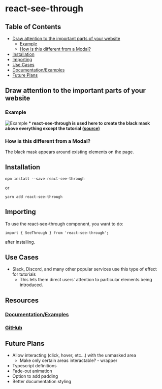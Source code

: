 # react-see-through

## Table of Contents
* [Draw attention to the important parts of your website](#draw-attention-to-the-important-parts-of-your-website)
  + [Example](#example)
  + [How is this different from a Modal?](#how-is-this-different-from-a-modal)
* [Installation](#installation)
* [Importing](#importing)
* [Use Cases](#use-cases)
* [Documentation/Examples](#resources)
* [Future Plans](#future-plans)

## Draw attention to the important parts of your website
### Example
![Example](example.png)
**\* react-see-through is used here to create the black mask above everything except the tutorial [(source)](https://calsynk.com)**

### How is this different from a Modal?
The black mask appears around existing elements on the page.

## Installation
`npm install --save react-see-through`

or

`yarn add react-see-through`

## Importing
To use the react-see-through component, you want to do:

`import { SeeThrough } from 'react-see-through';`

after installing.

## Use Cases
* Slack, Discord, and many other popular services use this type of effect for tutorials
  * This lets them direct users' attention to particular elements being introduced.

## Resources
### [Documentation/Examples](https://andrew4699.github.io/react-see-through/)
### [GitHub](https://github.com/andrew4699/react-see-through)

## Future Plans
* Allow interacting (click, hover, etc...) with the unmasked area
  * Make only certain areas interactable? - <Interactable> wrapper
* Typescript definitions
* Fade-out animation
* Option to add padding
* Better documentation styling
